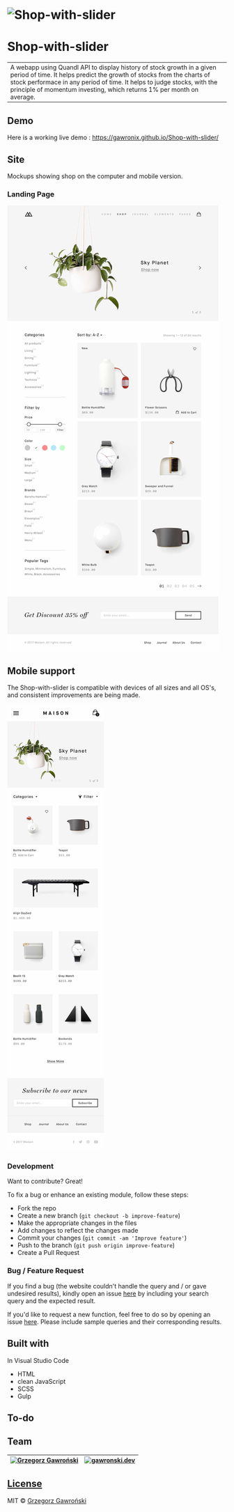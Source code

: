 # ![Shop-with-slider]()
# Shop-with-slider
<table>
<tr>
<td>
  A webapp using Quandl API to display history of stock growth in a given period of time. It helps predict the growth of stocks from the  charts of stock performace in any period of time. It helps to judge stocks, with the principle of momentum investing, which returns 1% per month on average.
</td>
</tr>
</table>

## Demo
Here is a working live demo :  https://gawronix.github.io/Shop-with-slider/

## Site
Mockups showing shop on the computer and mobile version.
### Landing Page
![](https://github.com/gawronix/Shop-with-slider/blob/master/mockups/shop.jpg)

## Mobile support
The Shop-with-slider is compatible with devices of all sizes and all OS's, and consistent improvements are being made.

![](https://github.com/gawronix/Shop-with-slider/blob/master/mockups/shop-mobile.jpg)

### Development
Want to contribute? Great!

To fix a bug or enhance an existing module, follow these steps:

- Fork the repo
- Create a new branch (`git checkout -b improve-feature`)
- Make the appropriate changes in the files
- Add changes to reflect the changes made
- Commit your changes (`git commit -am 'Improve feature'`)
- Push to the branch (`git push origin improve-feature`)
- Create a Pull Request 

### Bug / Feature Request
If you find a bug (the website couldn't handle the query and / or gave undesired results), kindly open an issue [here](https://github.com/gawronix/Shop-with-slider/issues/new) by including your search query and the expected result.

If you'd like to request a new function, feel free to do so by opening an issue [here](https://github.com/gawronix/Shop-with-slider/issues/new). Please include sample queries and their corresponding results.

## Built with 
In Visual Studio Code
  - HTML
  - clean JavaScript
  - SCSS
  - Gulp

## To-do

## Team
[![Grzegorz Gawroński](https://avatars1.githubusercontent.com/u/30899138?s=460&v=4)](https://github.com/gawronix)  | [![gawronski.dev](LH)](https://gawronski.dev/)
---|---

## [License](https://github.com/gawronix/Shop-with-slider/blob/master/LICENSE.md)
MIT © [Grzegorz Gawroński ](https://github.com/gawronix)

